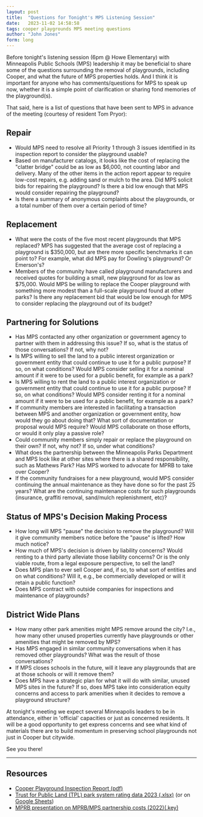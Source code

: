 ```yaml
---
layout: post
title:  "Questions for Tonight's MPS Listening Session"
date:   2023-11-02 14:58:58
tags: cooper playgrounds MPS meeting questions
author: "John Jones"
form: long
---
```


Before tonight's listening session (6pm @ Howe Elementary) with Minneapolis Public Schools (MPS) leadership it may be beneficial to share some of the questions surrounding the removal of playgrounds, including Cooper, and what the future of MPS properties holds.  And I think it is important for anyone who has comments/questions for MPS to speak up now, whether it is a simple point of clarification or sharing fond memories of the playground(s).

That said, here is a list of questions that have been sent to MPS in advance of the meeting (courtesy of resident Tom Pryor):

## Repair

- Would MPS need to resolve all Priority 1 through 3 issues identified in its inspection report to consider the playground usable?
- Based on manufacturer catalogs, it looks like the cost of replacing the "clatter bridge" could be as low as $6,000, not counting labor and delivery. Many of the other items in the action report appear to require low-cost repairs, e.g. adding sand or mulch to the area. Did MPS solicit bids for repairing the playground? Is there a bid low enough that MPS would consider repairing the playground?
- Is there a summary of anonymous complaints about the playgrounds, or a total number of them over a certain period of time?

## Replacement

- What were the costs of the five most recent playgrounds that MPS replaced? MPS has suggested that the average cost of replacing a playground is $350,000, but are there more specific benchmarks it can point to? For example, what did MPS pay for Dowling's playground? Or Emerson's?
- Members of the community have called playground manufacturers and received quotes for building a small, new playground for as low as $75,000. Would MPS be willing to replace the Cooper playground with something more modest than a full-scale playground found at other parks? Is there any replacement bid that would be low enough for MPS to consider replacing the playground out of its budget?

## Partnering for Solutions

- Has MPS contacted any other organization or government agency to partner with them in addressing this issue? If so, what is the status of those conversations? If not, why not? 
- Is MPS willing to sell the land to a public interest organization or government entity that could continue to use it for a public purpose? If so, on what conditions? Would MPS consider selling it for a nominal amount if it were to be used for a public benefit, for example as a park?
- Is MPS willing to rent the land to a public interest organization or government entity that could continue to use it for a public purpose? If so, on what conditions? Would MPS consider renting it for a nominal amount if it were to be used for a public benefit, for example as a park? 
- If community members are interested in facilitating a transaction between MPS and another organization or government entity, how would they go about doing that? What sort of documentation or proposal would MPS require? Would MPS collaborate on those efforts, or would it only play a passive role? 
- Could community members simply repair or replace the playground on their own? If not, why not? If so, under what conditions? 
- What does the partnership between the Minneapolis Parks Department and MPS look like at other sites where there is a shared responsibility, such as Mathews Park? Has MPS worked to advocate for MPRB to take over Cooper?
- If the community fundraises for a new playground, would MPS consider continuing the annual maintenance as they have done so for the past 25 years?  What are the continuing maintenance costs for such playgrounds (insurance, graffiti removal, sand/mulch replenishment, etc)?

## Status of MPS's Decision Making Process

- How long will MPS "pause" the decision to remove the playground? Will it give community members notice before the "pause" is lifted? How much notice?
- How much of MPS's decision is driven by liability concerns? Would renting to a third party alleviate those liability concerns? Or is the only viable route, from a legal exposure perspective, to sell the land?
- Does MPS plan to ever sell Cooper and, if so, to what sort of entities and on what conditions? Will it, e.g., be commercially developed or will it retain a public function?
- Does MPS contract with outside companies for inspections and maintenance of playgrounds?

## District Wide Plans
- How many other park amenities might MPS remove around the city? I.e., how many other unused properties currently have playgrounds or other amenities that might be removed by MPS? 
- Has MPS engaged in similar community conversations when it has removed other playgrounds? What was the result of those conversations?
- If MPS closes schools in the future, will it leave any playgrounds that are at those schools or will it remove them? 
- Does MPS have a strategic plan for what it will do with similar, unused MPS sites in the future? If so, does MPS take into consideration equity concerns and access to park amenities when it decides to remove a playground structure?

At tonight's meeting we expect several Minneapolis leaders to be in attendance, either in 'official' capacities or just as concerned residents.  It will be a good opportunity to get express concerns and see what kind of materials there are to build momentum in preserving school playgrounds not just in Cooper but citywide.

See you there!

-----

## Resources

- [Cooper Playground Inspection Report (pdf)](https://www.plaympls.org/assets/documents/Cooper-Playground-Inspection-Report-2023.pdf)
- [Trust for Public Land (TPL) park system rating data 2023 (.xlsx)](https://www.plaympls.org/assets/documents/Amenities_Facilities_WEB_DATA_TABLES_City_Park_Facts_2023.xlsx) (or on [Google Sheets](https://docs.google.com/spreadsheets/d/1BsGcqmmsgYe74o9AdjuJ8YiEbez2R0jj/edit#gid=1849247997))
- [MPRB presentation on MPRB/MPS partnership costs (2022)(.key)](https://www.plaympls.org/assets/documents/MPS_MPRB-Facilities-Updated-2.key)